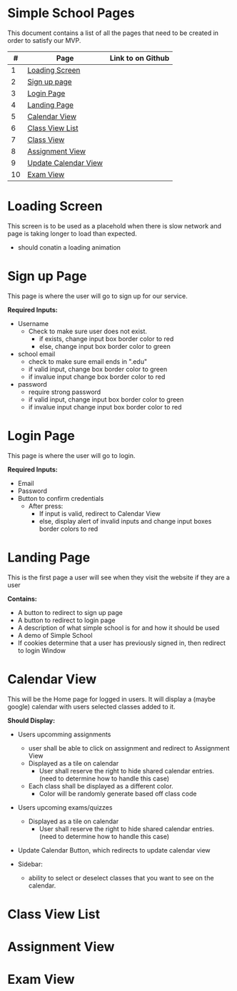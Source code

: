 # Simple School Pages
This  document contains a list of all the pages that need to be created in order to satisfy our MVP.

|#|Page|Link to on Github|
|-|----|--------------|
|1|[Loading Screen](#loading-screen)||
|2|[Sign up page](#sign-up-page)||
|3|[Login Page](#login-page)||
|4|[Landing Page](#home-page)||
|5|[Calendar View](#calendar-view)||
|6|[Class View List](#class-view-list)|
|7|[Class View](#class-view)||
|8|[Assignment View](#assignment-view)||
|9|[Update Calendar View](#update-calendar-view)||
|10|[Exam View](#exam-view)|

# Loading Screen
This screen is to be used as a placehold when there is slow network and page is taking longer to load than expected.

- should conatin a loading animation

# Sign up Page
This page is where the user will go to sign up for our service. 

**Required Inputs:**
- Username
    - Check to make sure user does not exist.
        - if exists, change input box border color to red
        - else, change input box border color to green
- school email
    - check to make sure email ends in ".edu"
    - if valid input, change box border color to green
    - if invalue input change box border color to red
- password
    - require strong password
    - if valid input, change input box border color to green
    - if invalue input change input box border color to red

# Login Page
This page is where the user will go to login. 

**Required Inputs:**
- Email
- Password
- Button to confirm credentials
    - After press:
        - If input is valid, redirect to Calendar View
        - else, display alert of invalid inputs and change input boxes border colors to red

# Landing Page
This is the first page a user will see when they visit the website if they are a user 

**Contains:**
- A button to redirect to sign up page
- A button to redirect to login page
- A description of what simple school is for and how it should be used
- A demo of Simple School
- If cookies determine that a user has previously signed in, then redirect to login Window


# Calendar View
This will be the Home page for logged in users. It will display a (maybe google) calendar with users selected classes added to it. 

**Should Display:**
- Users upcomming assignments 
    - user shall be able to click on assignment and redirect to Assignment View
    - Displayed as a tile on calendar
        - User shall reserve the right to hide shared calendar entries. (need to determine how to handle this case)
    - Each class shall be displayed as a different color. 
        - Color will be randomly generate based off class code 

- Users upcoming exams/quizzes
    - Displayed as a tile on calendar
        - User shall reserve the right to hide shared calendar entries. (need to determine how to handle this case)

- Update Calendar Button, which redirects to update calendar view
- Sidebar:
    - ability to select or deselect classes that you want to see on the calendar.



# Class View List

# Assignment View

# Exam View
